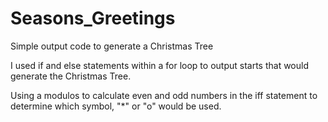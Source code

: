 # Seasons_Greetings

Simple output code to generate a Christmas Tree

I used if and else statements within a for loop to output starts that would generate the Christmas Tree.

Using a modulos to calculate even and odd numbers in the iff statement to determine which symbol, "*" or "o" would be used.
